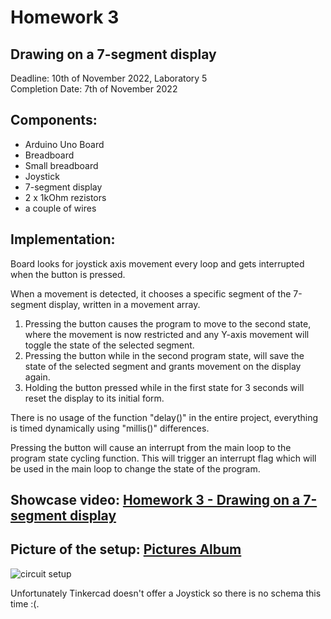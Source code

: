 # Homework 3
## Drawing on a 7-segment display

Deadline: 10th of November 2022, Laboratory 5<br>
Completion Date: 7th of November 2022

## Components:
* Arduino Uno Board
* Breadboard
* Small breadboard
* Joystick
* 7-segment display
* 2 x 1kOhm rezistors
* a couple of wires

## Implementation:
Board looks for joystick axis movement every loop and gets interrupted when the button is pressed. 

When a movement is detected, it chooses a specific segment of the 7-segment display, written in a movement array. 

1. Pressing the button causes the program to move to the second state, where the movement is now restricted and any Y-axis movement will toggle the state of the selected segment. 
2. Pressing the button while in the second program state, will save the state of the selected segment and grants movement on the display again. 
3. Holding the button pressed while in the first state for 3 seconds will reset the display to its initial form.

There is no usage of the function "delay()" in the entire project, everything is timed dynamically using "millis()" differences.

Pressing the button will cause an interrupt from the main loop to the program state cycling function. This will trigger an interrupt flag which will be used in the main loop to change the state of the program.

## Showcase video: [Homework 3 - Drawing on a 7-segment display](https://youtu.be/iQ8VWJ878Us)

## Picture of the setup: [Pictures Album](https://imgur.com/a/P1i75Jt)
![circuit setup](https://i.imgur.com/jqkDzOY.jpg)

Unfortunately Tinkercad doesn't offer a Joystick so there is no schema this time :(.